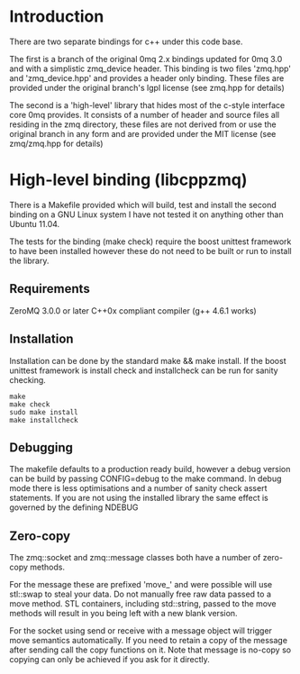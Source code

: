 Introduction
============

There are two separate bindings for c++ under this code base.

The first is a branch of the original 0mq 2.x bindings updated for 0mq 3.0 and
with a simplistic zmq_device header. This binding is two files 'zmq.hpp' and
'zmq_device.hpp' and provides a header only binding. These files are provided
under the original branch's lgpl license (see zmq.hpp for details)

The second is a 'high-level' library that hides most of the c-style interface
core 0mq provides. It consists of a number of header and source files all
residing in the zmq directory, these files are not derived from or
use the original branch in any form and are provided under the MIT license
(see zmq/zmq.hpp for details)   


High-level binding (libcppzmq)
==============================

There is a Makefile provided which will build, test and install the second
binding on a GNU Linux system I have not tested it on anything other than
Ubuntu 11.04.

The tests for the binding (make check) require the boost unittest framework to
have been installed however these do not need to be built or run to install
the library.

Requirements
------------

ZeroMQ 3.0.0 or later
C++0x compliant compiler (g++ 4.6.1 works)

Installation
------------

Installation can be done by the standard make && make install. If the boost
unittest framework is install check and installcheck can be run for sanity
checking.

    make
    make check
    sudo make install
    make installcheck
    
Debugging
---------

The makefile defaults to a production ready build, however a debug version can
be build by passing CONFIG=debug to the make command. In debug mode there is
less optimisations and a number of sanity check assert statements. If you are
not using the installed library the same effect is governed by the defining
NDEBUG

Zero-copy
---------

The zmq::socket and zmq::message classes both have a number of zero-copy
methods.

For the message these are prefixed 'move_' and were possible will use
stl::swap to steal your data. Do not manually free raw data passed to a move
method. STL containers, including std::string, passed to the move methods
will result in you being left with a new blank version.

For the socket using send or receive with a message object will trigger
move semantics automatically. If you need to retain a copy of the message
after sending call the copy functions on it. Note that message is no-copy 
so copying can only be achieved if you ask for it directly.